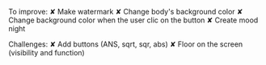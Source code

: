 To improve:
    ✘ Make watermark
    ✘ Change body's background color
    ✘ Change background color when the user clic on the button 
    ✘ Create mood night

Challenges:
    ✘ Add buttons (ANS, sqrt, sqr, abs)
    ✘ Floor on the screen (visibility and function)